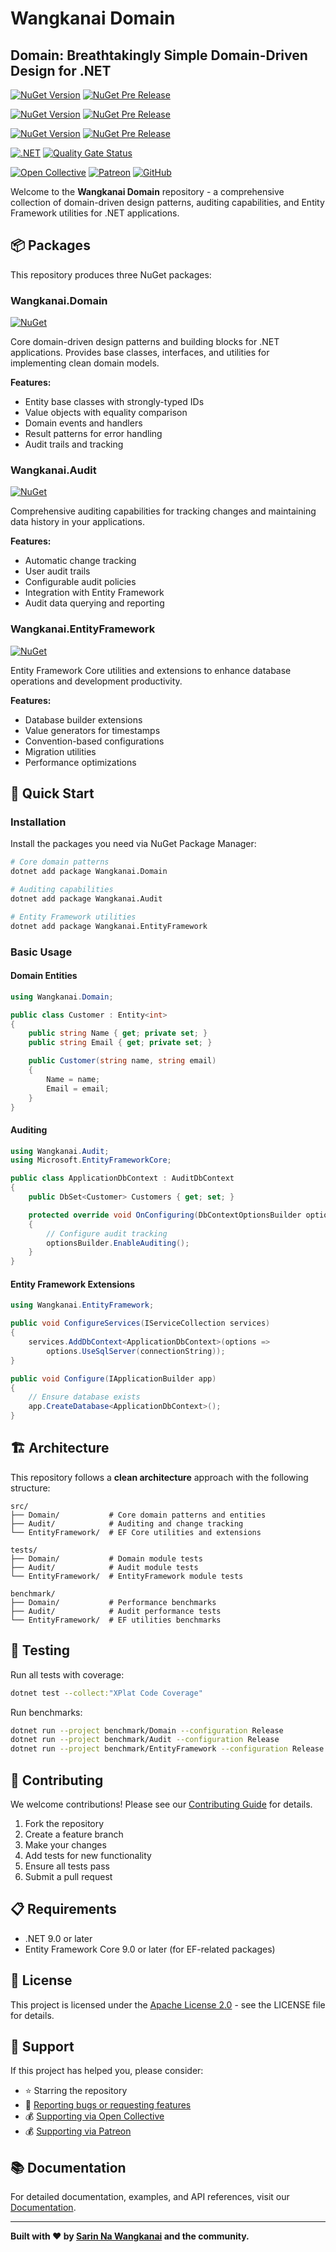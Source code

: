 # Wangkanai Domain

## Domain: Breathtakingly Simple Domain-Driven Design for .NET

[![NuGet Version](https://img.shields.io/nuget/v/wangkanai.domain)](https://www.nuget.org/packages/wangkanai.domain)
[![NuGet Pre Release](https://img.shields.io/nuget/vpre/wangkanai.domain)](https://www.nuget.org/packages/wangkanai.domain)

[![NuGet Version](https://img.shields.io/nuget/v/wangkanai.audit)](https://www.nuget.org/packages/wangkanai.audit)
[![NuGet Pre Release](https://img.shields.io/nuget/vpre/wangkanai.audit)](https://www.nuget.org/packages/wangkanai.audit)

[![NuGet Version](https://img.shields.io/nuget/v/wangkanai.entityframework)](https://www.nuget.org/packages/wangkanai.entityframework)
[![NuGet Pre Release](https://img.shields.io/nuget/vpre/wangkanai.entityframework)](https://www.nuget.org/packages/wangkanai.entityframework)

[![.NET](https://github.com/wangkanai/wangkanai/actions/workflows/dotnet.yml/badge.svg)](https://github.com/wangkanai/domain/actions/workflows/dotnet.yml)
[![Quality Gate Status](https://sonarcloud.io/api/project_badges/measure?project=wangkanai_domain&metric=alert_status)](https://sonarcloud.io/summary/new_code?id=wangkanai_domain)

[![Open Collective](https://img.shields.io/badge/open%20collective-support%20me-3385FF.svg)](https://opencollective.com/wangkanai)
[![Patreon](https://img.shields.io/badge/patreon-support%20me-d9643a.svg)](https://www.patreon.com/wangkanai)
[![GitHub](https://img.shields.io/github/license/wangkanai/wangkanai)](https://github.com/wangkanai/wangkanai/blob/main/LICENSE)

Welcome to the **Wangkanai Domain** repository - a comprehensive collection of domain-driven design patterns, auditing capabilities, and Entity Framework utilities for .NET applications.

## 📦 Packages

This repository produces three NuGet packages:

### Wangkanai.Domain

[![NuGet](https://img.shields.io/nuget/v/Wangkanai.Domain.svg)](https://www.nuget.org/packages/Wangkanai.Domain)

Core domain-driven design patterns and building blocks for .NET applications. Provides base classes, interfaces, and utilities for implementing clean domain models.

**Features:**

- Entity base classes with strongly-typed IDs
- Value objects with equality comparison
- Domain events and handlers
- Result patterns for error handling
- Audit trails and tracking

### Wangkanai.Audit

[![NuGet](https://img.shields.io/nuget/v/Wangkanai.Audit.svg)](https://www.nuget.org/packages/Wangkanai.Audit)

Comprehensive auditing capabilities for tracking changes and maintaining data history in your applications.

**Features:**

- Automatic change tracking
- User audit trails
- Configurable audit policies
- Integration with Entity Framework
- Audit data querying and reporting

### Wangkanai.EntityFramework

[![NuGet](https://img.shields.io/nuget/v/Wangkanai.EntityFramework.svg)](https://www.nuget.org/packages/Wangkanai.EntityFramework)

Entity Framework Core utilities and extensions to enhance database operations and development productivity.

**Features:**

- Database builder extensions
- Value generators for timestamps
- Convention-based configurations
- Migration utilities
- Performance optimizations

## 🚀 Quick Start

### Installation

Install the packages you need via NuGet Package Manager:

```bash
# Core domain patterns
dotnet add package Wangkanai.Domain

# Auditing capabilities
dotnet add package Wangkanai.Audit

# Entity Framework utilities
dotnet add package Wangkanai.EntityFramework
```

### Basic Usage

#### Domain Entities

```csharp
using Wangkanai.Domain;

public class Customer : Entity<int>
{
    public string Name { get; private set; }
    public string Email { get; private set; }

    public Customer(string name, string email)
    {
        Name = name;
        Email = email;
    }
}
```

#### Auditing

```csharp
using Wangkanai.Audit;
using Microsoft.EntityFrameworkCore;

public class ApplicationDbContext : AuditDbContext
{
    public DbSet<Customer> Customers { get; set; }

    protected override void OnConfiguring(DbContextOptionsBuilder optionsBuilder)
    {
        // Configure audit tracking
        optionsBuilder.EnableAuditing();
    }
}
```

#### Entity Framework Extensions

```csharp
using Wangkanai.EntityFramework;

public void ConfigureServices(IServiceCollection services)
{
    services.AddDbContext<ApplicationDbContext>(options =>
        options.UseSqlServer(connectionString));
}

public void Configure(IApplicationBuilder app)
{
    // Ensure database exists
    app.CreateDatabase<ApplicationDbContext>();
}
```

## 🏗️ Architecture

This repository follows a **clean architecture** approach with the following structure:

```
src/
├── Domain/           # Core domain patterns and entities
├── Audit/            # Auditing and change tracking
└── EntityFramework/  # EF Core utilities and extensions

tests/
├── Domain/           # Domain module tests
├── Audit/            # Audit module tests
└── EntityFramework/  # EntityFramework module tests

benchmark/
├── Domain/           # Performance benchmarks
├── Audit/            # Audit performance tests
└── EntityFramework/  # EF utilities benchmarks
```

## 🧪 Testing

Run all tests with coverage:

```bash
dotnet test --collect:"XPlat Code Coverage"
```

Run benchmarks:

```bash
dotnet run --project benchmark/Domain --configuration Release
dotnet run --project benchmark/Audit --configuration Release
dotnet run --project benchmark/EntityFramework --configuration Release
```

## 🤝 Contributing

We welcome contributions! Please see our [Contributing Guide](CONTRIBUTING.md) for details.

1. Fork the repository
2. Create a feature branch
3. Make your changes
4. Add tests for new functionality
5. Ensure all tests pass
6. Submit a pull request

## 📋 Requirements

- .NET 9.0 or later
- Entity Framework Core 9.0 or later (for EF-related packages)

## 📄 License

This project is licensed under the [Apache License 2.0](LICENSE) - see the LICENSE file for details.

## 💝 Support

If this project has helped you, please consider:

- ⭐ Starring the repository
- 🐛 [Reporting bugs or requesting features](https://github.com/wangkanai/domain/issues)
- 💰 [Supporting via Open Collective](https://opencollective.com/wangkanai)
- 💰 [Supporting via Patreon](https://www.patreon.com/wangkanai)

## 📚 Documentation

For detailed documentation, examples, and API references, visit our [Documentation](https://wangkanai.github.io/domain).

---

**Built with ❤️ by [Sarin Na Wangkanai](https://github.com/wangkanai) and the community.**